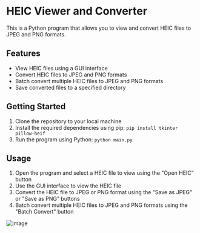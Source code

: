 # HEIC Viewer and Converter


This is a Python program that allows you to view and convert HEIC files to JPEG and PNG formats.

**Features**
------------

* View HEIC files using a GUI interface
* Convert HEIC files to JPEG and PNG formats
* Batch convert multiple HEIC files to JPEG and PNG formats
* Save converted files to a specified directory

**Getting Started**
-------------------

1. Clone the repository to your local machine
2. Install the required dependencies using pip: `pip install tkinter pillow-heif`
3. Run the program using Python: `python main.py`

**Usage**
---------

1. Open the program and select a HEIC file to view using the "Open HEIC" button
2. Use the GUI interface to view the HEIC file
3. Convert the HEIC file to JPEG or PNG format using the "Save as JPEG" or "Save as PNG" buttons
4. Batch convert multiple HEIC files to JPEG and PNG formats using the "Batch Convert" button


![image](https://github.com/hdunl/HEICViewer/assets/54483523/358e7202-e2a2-4269-8414-436264e13207)

